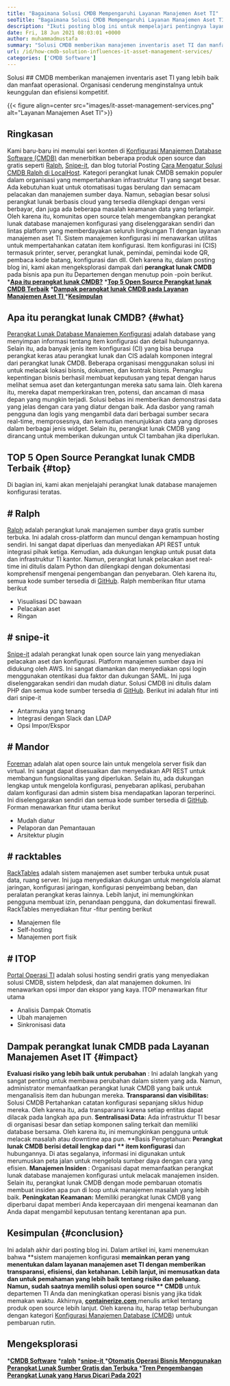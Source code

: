 ```yaml
---
title: "Bagaimana Solusi CMDB Mempengaruhi Layanan Manajemen Aset TI" 
seoTitle: "Bagaimana Solusi CMDB Mempengaruhi Layanan Manajemen Aset TI" 
description: "Ikuti posting blog ini untuk mempelajari pentingnya layanan manajemen aset IT open source dan perangkat lunak CMDB gratis dalam mengelola berbagai item konfigurasi." 
date: Fri, 18 Jun 2021 08:03:01 +0000
author: muhammadmustafa
summary: "Solusi CMDB memberikan manajemen inventaris aset TI dan manfaat operasional yang lebih baik. Organisasi cenderung menginstalnya untuk keunggulan dan efisiensi kompetitif." 
url: /id/how-cmdb-solution-influences-it-asset-management-services/
categories: ['CMDB Software']
---
```


Solusi ## CMDB memberikan manajemen inventaris aset TI yang lebih baik dan manfaat operasional. Organisasi cenderung menginstalnya untuk keunggulan dan efisiensi kompetitif.

{{< figure align=center src="images/it-asset-management-services.png" alt="Layanan Manajemen Aset TI">}}


## **Ringkasan**
Kami baru-baru ini memulai seri konten di [Konfigurasi Manajemen Database Software (CMDB)][1] dan menerbitkan beberapa produk open source dan gratis seperti [Ralph][2], [Snipe-it][3], dan blog tutorial Posting [Cara Mengatur Solusi CMDB Ralph di LocalHost][4]. Kategori perangkat lunak CMDB semakin populer dalam organisasi yang mempertahankan infrastruktur TI yang sangat besar. Ada kebutuhan kuat untuk otomatisasi tugas berulang dan semacam pelacakan dan manajemen sumber daya. Namun, sebagian besar solusi perangkat lunak berbasis cloud yang tersedia dilengkapi dengan versi berbayar, dan juga ada beberapa masalah keamanan data yang terlampir. Oleh karena itu, komunitas open source telah mengembangkan perangkat lunak database manajemen konfigurasi yang diselenggarakan sendiri dan lintas platform yang memberdayakan seluruh lingkungan TI dengan layanan manajemen aset TI.
Sistem manajemen konfigurasi ini menawarkan utilitas untuk mempertahankan catatan item konfigurasi. Item konfigurasi ini (CIS) termasuk printer, server, perangkat lunak, pemindai, pemindai kode QR, pembaca kode batang, konfigurasi dan dll. Oleh karena itu, dalam posting blog ini, kami akan mengeksplorasi dampak dari **perangkat lunak CMDB**  pada bisnis apa pun itu Departemen dengan menutup poin -poin berikut.
  ***[Apa itu perangkat lunak CMDB?][5]** 
  ***[Top 5 Open Source Perangkat lunak CMDB Terbaik][6]** 
  *[**Dampak perangkat lunak CMDB pada Layanan Manajemen Aset TI** ][7]
  ***[Kesimpulan][8]** 

## **Apa itu perangkat lunak CMDB?** {#what}
[Perangkat Lunak Database Manajemen Konfigurasi][1] adalah database yang menyimpan informasi tentang item konfigurasi dan detail hubungannya. Selain itu, ada banyak jenis item konfigurasi (CI) yang bisa berupa perangkat keras atau perangkat lunak dan CIS adalah komponen integral dari perangkat lunak CMDB. Beberapa organisasi menggunakan solusi ini untuk melacak lokasi bisnis, dokumen, dan kontrak bisnis. Pemangku kepentingan bisnis berhasil membuat keputusan yang tepat dengan harus melihat semua aset dan ketergantungan mereka satu sama lain. Oleh karena itu, mereka dapat memperkirakan tren, potensi, dan ancaman di masa depan yang mungkin terjadi. Solusi bebas ini memberikan demonstrasi data yang jelas dengan cara yang diatur dengan baik. Ada dasbor yang ramah pengguna dan logis yang mengambil data dari berbagai sumber secara real-time, memprosesnya, dan kemudian menunjukkan data yang diproses dalam berbagai jenis widget. Selain itu, perangkat lunak CMDB yang dirancang untuk memberikan dukungan untuk CI tambahan jika diperlukan.

## **TOP 5 Open Source Perangkat lunak CMDB Terbaik** {#top}
Di bagian ini, kami akan menjelajahi perangkat lunak database manajemen konfigurasi teratas.

## # Ralph
[Ralph][2] adalah perangkat lunak manajemen sumber daya gratis sumber terbuka. Ini adalah cross-platform dan muncul dengan kemampuan hosting sendiri. Ini sangat dapat diperluas dan menyediakan API REST untuk integrasi pihak ketiga. Kemudian, ada dukungan lengkap untuk pusat data dan infrastruktur TI kantor. Namun, perangkat lunak pelacakan aset real-time ini ditulis dalam Python dan dilengkapi dengan dokumentasi komprehensif mengenai pengembangan dan penyebaran. Oleh karena itu, semua kode sumber tersedia di [GitHub][9].
Ralph memberikan fitur utama berikut
  * Visualisasi DC bawaan
  * Pelacakan aset
  * Ringan

## # snipe-it
[Snipe-it][3] adalah perangkat lunak open source lain yang menyediakan pelacakan aset dan konfigurasi. Platform manajemen sumber daya ini didukung oleh AWS. Ini sangat diamankan dan menyediakan opsi login menggunakan otentikasi dua faktor dan dukungan SAML. Ini juga diselenggarakan sendiri dan mudah diatur. Solusi CMDB ini ditulis dalam PHP dan semua kode sumber tersedia di [GitHub][10].
Berikut ini adalah fitur inti dari snipe-it
  * Antarmuka yang tenang
  * Integrasi dengan Slack dan LDAP
  * Opsi Impor/Ekspor

## # Mandor
[Foreman][11] adalah alat open source lain untuk mengelola server fisik dan virtual. Ini sangat dapat disesuaikan dan menyediakan API REST untuk membangun fungsionalitas yang diperlukan. Selain itu, ada dukungan lengkap untuk mengelola konfigurasi, penyebaran aplikasi, perubahan dalam konfigurasi dan admin sistem bisa mendapatkan laporan terperinci. Ini diselenggarakan sendiri dan semua kode sumber tersedia di [GitHub][12].
Forman menawarkan fitur utama berikut
  * Mudah diatur
  * Pelaporan dan Pemantauan
  * Arsitektur plugin

## # racktables
[RackTables][13] adalah sistem manajemen aset sumber terbuka untuk pusat data, ruang server. Ini juga menyediakan dukungan untuk mengelola alamat jaringan, konfigurasi jaringan, konfigurasi penyeimbang beban, dan peralatan perangkat keras lainnya. Lebih lanjut, ini memungkinkan pengguna membuat izin, penandaan pengguna, dan dokumentasi firewall.
RackTables menyediakan fitur -fitur penting berikut
  * Manajemen file
  * Self-hosting
  * Manajemen port fisik

## # ITOP
[Portal Operasi TI][14] adalah solusi hosting sendiri gratis yang menyediakan solusi CMDB, sistem helpdesk, dan alat manajemen dokumen. Ini menawarkan opsi impor dan ekspor yang kaya.
ITOP menawarkan fitur utama
  * Analisis Dampak Otomatis
  * Ubah manajemen
  * Sinkronisasi data

## Dampak perangkat lunak CMDB pada [][15] Layanan Manajemen Aset IT   {#impact}
**Evaluasi risiko yang lebih baik untuk perubahan** : Ini adalah langkah yang sangat penting untuk membawa perubahan dalam sistem yang ada. Namun, administrator memanfaatkan perangkat lunak CMDB yang baik untuk menganalisis item dan hubungan mereka.
**Transparansi dan visibilitas:**  Solusi CMDB Pertahankan catatan konfigurasi sepanjang siklus hidup mereka. Oleh karena itu, ada transparansi karena setiap entitas dapat dilacak pada langkah apa pun.
**Sentralisasi Data:**  Ada infrastruktur TI besar di organisasi besar dan setiap komponen saling terkait dan memiliki database bersama. Oleh karena itu, ini memungkinkan pengguna untuk melacak masalah atau downtime apa pun.
**Basis Pengetahuan:  **Perangkat lunak CMDB berisi detail lengkap dari **  item konfigurasi**  dan hubungannya. Di atas segalanya, informasi ini digunakan untuk merumuskan peta jalan untuk mengelola sumber daya dengan cara yang efisien.
**Manajemen Insiden** : Organisasi dapat memanfaatkan perangkat lunak database manajemen konfigurasi untuk melacak manajemen insiden. Selain itu, perangkat lunak CMDB dengan mode pembaruan otomatis membuat insiden apa pun di loop untuk manajemen masalah yang lebih baik.
**Peningkatan Keamanan:**  Memiliki perangkat lunak CMDB yang diperbarui dapat memberi Anda kepercayaan diri mengenai keamanan dan Anda dapat mengambil keputusan tentang kerentanan apa pun.

## **Kesimpulan** {#conclusion}
Ini adalah akhir dari posting blog ini. Dalam artikel ini, kami menemukan bahwa **sistem manajemen konfigurasi  **memainkan peran yang menentukan dalam layanan manajemen aset TI dengan memberikan transparansi, efisiensi, dan ketahanan. Lebih lanjut, ini memusatkan data dan untuk pemahaman yang lebih baik tentang risiko dan peluang. Namun, sudah saatnya memilih solusi open source **  CMDB**  untuk departemen TI Anda dan meningkatkan operasi bisnis yang jika tidak memakan waktu.
Akhirnya, [**containerize.com** ][16] menulis artikel tentang produk open source lebih lanjut. Oleh karena itu, harap tetap berhubungan dengan kategori [][17][Konfigurasi Manajemen Database (CMDB][1]) untuk pembaruan rutin.

## Mengeksplorasi
  ***[CMDB Software][1]** 
  ***[ralph][2]** 
  *[**snipe-it** ][3]
  *[**Otomatis Operasi Bisnis Menggunakan Perangkat Lunak Sumber Gratis dan Terbuka** ][18]
  ***[Tren Pengembangan Perangkat Lunak yang Harus Dicari Pada 2021][19]** 

  
[1]: https://products.containerize.com/cmdb-software/
[2]: https://products.containerize.com/cmdb-software/ralph/
[3]: https://products.containerize.com/cmdb-software/snipe-it/
[4]: https://blog.containerize.com/cmdb-software/how-to-set-up-cmdb-solution-ralph-on-localhost/
[5]: #what
[6]: #top
[7]: #impact
[8]: #Conclusion
[9]: https://github.com/allegro/ralph
[10]: https://github.com/snipe/snipe-it
[11]: https://theforeman.org/
[12]: https://github.com/theforeman/foreman
[13]: https://www.racktables.org/
[14]: https://www.combodo.com/itop
[15]: https://blog.containerize.com/wp-admin/post.php?post=5864&action=edit#app
[16]: https://www.containerize.com/
[17]: https://products.containerize.com/single-sign-on/
[18]: https://blog.containerize.com/blogging/automate-business-operations-using-open-source-software/
[19]: https://blog.containerize.com/blockchain-platforms/software-development-trends-to-look-out-for-in-2021/
